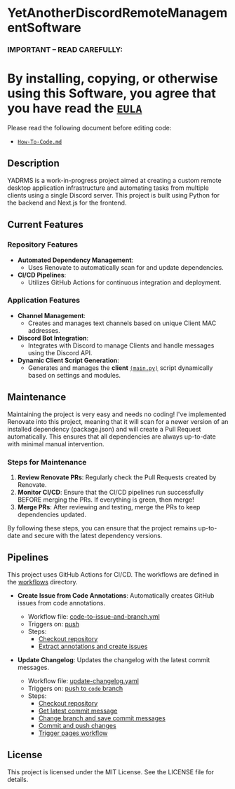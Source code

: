 # YetAnotherDiscordRemoteManagementSoftware
### **IMPORTANT – READ CAREFULLY:**

# **By installing, copying, or otherwise using this Software, you agree that you have read the [`EULA`](/EULA.md)**

Please read the following document before editing code:
-   [`How-To-Code.md`](./How-To-Code.md) 


## Description

YADRMS is a work-in-progress project aimed at creating a custom remote desktop application infrastructure and automating tasks from multiple clients using a single Discord server. This project is built using Python for the backend and Next.js for the frontend.

## Current Features

### Repository Features
- **Automated Dependency Management**:  
    -   Uses Renovate to automatically scan for and update dependencies.
- **CI/CD Pipelines**: 
    -   Utilizes GitHub Actions for continuous integration and deployment.

### Application Features
- **Channel Management**: 
    -   Creates and manages text channels based on unique Client MAC addresses.
- **Discord Bot Integration**: 
    -   Integrates with Discord to manage Clients and handle messages using the Discord API.
- **Dynamic Client Script Generation**: 
    -   Generates and manages the **client** [`(main.py)`](/backend/languages/python/main.py) script dynamically based on settings and modules.

## Maintenance

Maintaining the project is very easy and needs no coding! I've implemented Renovate into this project, meaning that it will scan for a newer version of an installed dependency (package.json) and will create a Pull Request automatically. This ensures that all dependencies are always up-to-date with minimal manual intervention.

### Steps for Maintenance
1. **Review Renovate PRs**: Regularly check the Pull Requests created by Renovate.
2. **Monitor CI/CD**: Ensure that the CI/CD pipelines run successfully BEFORE merging the PRs. If everything is green, then merge!
3. **Merge PRs**: After reviewing and testing, merge the PRs to keep dependencies updated.

By following these steps, you can ensure that the project remains up-to-date and secure with the latest dependency versions.

## Pipelines


This project uses GitHub Actions for CI/CD. The workflows are defined in the [workflows](http://_vscodecontentref_/4) directory.

- **Create Issue from Code Annotations**: Automatically creates GitHub issues from code annotations.
    - Workflow file: [code-to-issue-and-branch.yml](/.github/workflows/code-to-issue-and-branch.yml)
    - Triggers on: [push](https://github.com/isaaclins/YetAnotherDiscordBotnet/blob/code/.github/workflows/code-to-issue-and-branch.yml#L3)
    - Steps:
        - [Checkout repository](https://github.com/isaaclins/YetAnotherDiscordBotnet/blob/code/.github/workflows/code-to-issue-and-branch.yml#L12-L15)
        - [Extract annotations and create issues](https://github.com/isaaclins/YetAnotherDiscordBotnet/blob/code/.github/workflows/code-to-issue-and-branch.yml#L17-L133)

- **Update Changelog**: Updates the changelog with the latest commit messages.
    - Workflow file: [update-changelog.yaml](/.github/workflows/update-changelog.yaml)
    - Triggers on: [push to `code` branch](https://github.com/isaaclins/YetAnotherDiscordBotnet/blob/code/.github/workflows/update-changelog.yaml#L3-L6)
    - Steps:
        - [Checkout repository](https://github.com/isaaclins/YetAnotherDiscordBotnet/blob/code/.github/workflows/update-changelog.yaml#L13-L16)
        - [Get latest commit message](https://github.com/isaaclins/YetAnotherDiscordBotnet/blob/code/.github/workflows/update-changelog.yaml#L18-L37)
        - [Change branch and save commit messages](https://github.com/isaaclins/YetAnotherDiscordBotnet/blob/code/.github/workflows/update-changelog.yaml#L39-L42)
        - [Commit and push changes](https://github.com/isaaclins/YetAnotherDiscordBotnet/blob/code/.github/workflows/update-changelog.yaml#L44-L50)
        - [Trigger pages workflow](https://github.com/isaaclins/YetAnotherDiscordBotnet/blob/code/.github/workflows/update-changelog.yaml#L52-L58)


## License

This project is licensed under the MIT License. See the LICENSE file for details.
